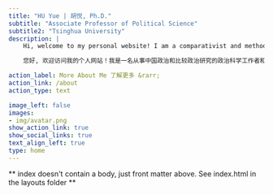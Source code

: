 ```yaml
---
title: "HU Yue | 胡悦, Ph.D."
subtitle: "Associate Professor of Political Science"
subtitle2: "Tsinghua University"
description: |
    Hi, welcome to my personal website! I am a comparativist and methodologist in political science. My research interests include political psychology, perceptive inequality, political linguistics, and political communication. Currently I am a faculty member of the [Department of Political Science](https://www.dps.tsinghua.edu.cn/index.htm) at Tsinghua University.

    您好, 欢迎访问我的个人网站！我是一名从事中国政治和比较政治研究的政治科学工作者和方法论研究者。我的研究兴趣涵盖政治心理学、认知不平等、政治语言学以及政治传播等领域。目前，我就职于清华大学政治学系。

action_label: More About Me 了解更多 &rarr;
action_link: /about
action_type: text

image_left: false
images:
- img/avatar.png
show_action_link: true
show_social_links: true
text_align_left: true
type: home
---
```


** index doesn't contain a body, just front matter above.
See index.html in the layouts folder **

